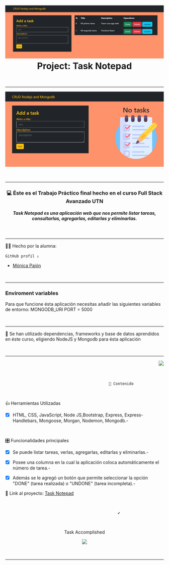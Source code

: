 <div>
<h1 align="center"><img src="./src/public/img/task.png"> Project: Task Notepad</h1>
&nbsp;

---
<p><img src="./src/public/img/no_task.png""></p>
</div>
&nbsp;

---


<p align="left"> <a href="https://tenor.com/view/solicy-task-completed-gif-26090573"></a>
 <h3 align="center"> 💻 Éste es el Trabajo Práctico final hecho en el curso Full Stack Avanzado UTN</h3>
<h5 align="center">Task Notepad es una aplicación web que nos permite listar tareas, consultarlas, agregarlas, editarlas y eliminarlas.</h5>


&nbsp;

---

<p>👩‍💻 Hecho  por la alumna:</p>

```GitHub profil ↓```
<ul>
        <li><a href="https://github.com/monicapajon" target="_blank">Mónica Pajón</a></li>
</ul>
&nbsp;

---
### Enviroment variables
Para que funcione ésta aplicación necesitas añadir las siguientes variables de entorno:
MONGODB_URI
PORT = 5000

&nbsp;

---
<p>💪 Se han utilizado dependencias, frameworks y base de datos   aprendidos en éste curso, eligiendo NodeJS y Mongodb para ésta aplicación</p>
&nbsp;

---
<p align="right"> <img src="https://tenor.com/view/checklist-task-completed-gif-14169529" width="300"></p>

&nbsp;

``` 
                                              📝 Contenido
```
   
&nbsp;

👍 Herramientas Utilizadas
- [x] HTML, CSS, JavaScript, Node JS,Bootstrap, Express, Express-Handlebars, Mongoose, Morgan, Nodemon, Mongodb.-


   
&nbsp;

🎛 Funcionalidades principales
- [x] Se puede listar tareas, verlas, agregarlas, editarlas y eliminarlas.-
- [x] Posee una columna en la cual la aplicación coloca automáticamente el número de tarea.-
- [x] Además se le agregó un botón que permite seleccionar la opción "DONE" (tarea realizada) o "UNDONE" (tarea incompleta).- 
&nbsp;


<p align="">🔗 Link al proyecto: <a href="">Task Notepad</a></p>
  
&nbsp;

``` 
                                                  ✔️
```
 
&nbsp;

<p align="center">Task Accomplished</p>
<p align="center"><img src="https://tenor.com/view/its-a-big-job-big-job-job-task-huge-task-gif-15032638" width="300px"></p>
 
 
&nbsp;


---


































